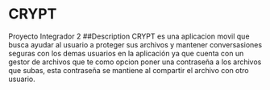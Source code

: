 # CRYPT
Proyecto Integrador 2
##Description
CRYPT es una aplicacion movil que busca ayudar al usuario a proteger sus archivos 
y mantener conversasiones seguras con los demas usuarios en la aplicación ya que 
cuenta con un gestor de archivos que te como opcion poner una contraseña a los 
archivos que subas, esta contraseña se mantiene al compartir el archivo con otro
usuario.

